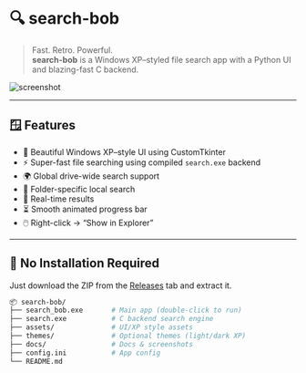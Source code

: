 # 🔍 search-bob

> Fast. Retro. Powerful.  
> **search-bob** is a Windows XP–styled file search app with a Python UI and blazing-fast C backend.

![screenshot](docs/screenshot.png)

---

## 🪟 Features

- 🎨 Beautiful Windows XP–style UI using CustomTkinter
- ⚡ Super-fast file searching using compiled `search.exe` backend
- 🌍 Global drive-wide search support
- 📁 Folder-specific local search
- 📜 Real-time results
- ⏳ Smooth animated progress bar
- 🖱️ Right-click → “Show in Explorer”

---

## 🧩 No Installation Required

Just download the ZIP from the [Releases](https://github.com/yourusername/search-bob/releases) tab and extract it.

```bash
📦 search-bob/
├── search_bob.exe       # Main app (double-click to run)
├── search.exe           # C backend search engine
├── assets/              # UI/XP style assets
├── themes/              # Optional themes (light/dark XP)
├── docs/                # Docs & screenshots
├── config.ini           # App config
└── README.md
